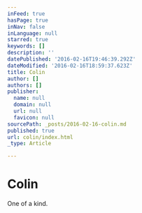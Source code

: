 ```yaml
---
inFeed: true
hasPage: true
inNav: false
inLanguage: null
starred: true
keywords: []
description: ''
datePublished: '2016-02-16T19:46:39.292Z'
dateModified: '2016-02-16T18:59:37.623Z'
title: Colin
author: []
authors: []
publisher:
  name: null
  domain: null
  url: null
  favicon: null
sourcePath: _posts/2016-02-16-colin.md
published: true
url: colin/index.html
_type: Article

---
```

# Colin

One of a kind.